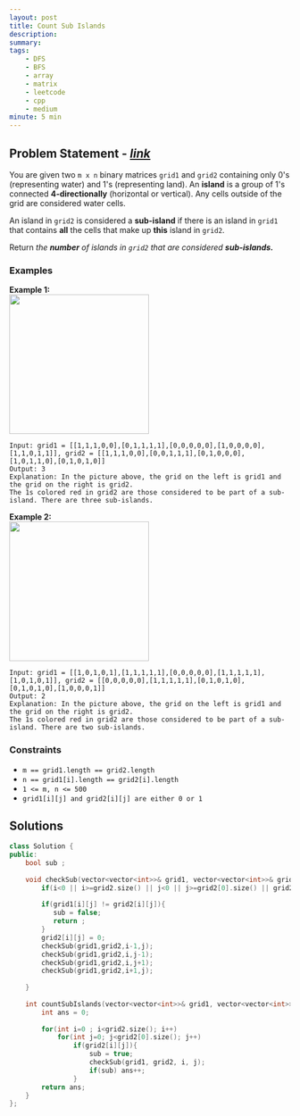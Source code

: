 ```yaml
---
layout: post
title: Count Sub Islands
description: 
summary: 
tags:
    - DFS
    - BFS
    - array
    - matrix
    - leetcode
    - cpp
    - medium
minute: 5 min
---
```


## Problem Statement - [*link*](https://leetcode.com/problems/count-sub-islands/)
You are given two `m x n` binary matrices `grid1` and `grid2` containing only 0's (representing water) and 1's (representing land). An **island** is a group of 1's connected **4-directionally** (horizontal or vertical). Any cells outside of the grid are considered water cells.

An island in `grid2` is considered a **sub-island** if there is an island in `grid1` that contains **all** the cells that make up **this** island in `grid2`.

Return *the **number** of islands in `grid2` that are considered **sub-islands.***

### Examples
**Example 1:**  
<img src="https://assets.leetcode.com/uploads/2021/06/10/test1.png" height="250">
```
Input: grid1 = [[1,1,1,0,0],[0,1,1,1,1],[0,0,0,0,0],[1,0,0,0,0],[1,1,0,1,1]], grid2 = [[1,1,1,0,0],[0,0,1,1,1],[0,1,0,0,0],[1,0,1,1,0],[0,1,0,1,0]]
Output: 3
Explanation: In the picture above, the grid on the left is grid1 and the grid on the right is grid2.
The 1s colored red in grid2 are those considered to be part of a sub-island. There are three sub-islands.
```

**Example 2:**  
<img src="https://assets.leetcode.com/uploads/2021/06/03/testcasex2.png" height="250">
```
Input: grid1 = [[1,0,1,0,1],[1,1,1,1,1],[0,0,0,0,0],[1,1,1,1,1],[1,0,1,0,1]], grid2 = [[0,0,0,0,0],[1,1,1,1,1],[0,1,0,1,0],[0,1,0,1,0],[1,0,0,0,1]]
Output: 2 
Explanation: In the picture above, the grid on the left is grid1 and the grid on the right is grid2.
The 1s colored red in grid2 are those considered to be part of a sub-island. There are two sub-islands.
```

### Constraints
+ `m == grid1.length == grid2.length`
+ `n == grid1[i].length == grid2[i].length`
+ `1 <= m, n <= 500`
+ `grid1[i][j] and grid2[i][j] are either 0 or 1`

## Solutions
```cpp
class Solution {
public:
    bool sub ;
    
    void checkSub(vector<vector<int>>& grid1, vector<vector<int>>& grid2, int i, int j){
        if(i<0 || i>=grid2.size() || j<0 || j>=grid2[0].size() || grid2[i][j] == 0) return;
        
        if(grid1[i][j] != grid2[i][j]){
           sub = false; 
           return ;
        } 
        grid2[i][j] = 0;
        checkSub(grid1,grid2,i-1,j);
        checkSub(grid1,grid2,i,j-1);
        checkSub(grid1,grid2,i,j+1);
        checkSub(grid1,grid2,i+1,j);
        
    }
    
    int countSubIslands(vector<vector<int>>& grid1, vector<vector<int>>& grid2) {
        int ans = 0;
        
        for(int i=0 ; i<grid2.size(); i++)
            for(int j=0; j<grid2[0].size(); j++)
                if(grid2[i][j]){
                    sub = true;
                    checkSub(grid1, grid2, i, j);
                    if(sub) ans++;
                }
        return ans;
    }
};
```
